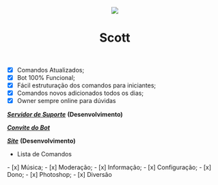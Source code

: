 <div align="center">
    <img src="https://imgur.com/jmkutVA.png"><br>
    <h1>Scott</h1><br>
</div>

- [x] Comandos Atualizados;
- [x] Bot 100% Funcional;
- [x] Fácil estruturação dos comandos para iniciantes;
- [x] Comandos novos adicionados todos os dias;
- [x] Owner sempre online para dúvidas

***[Servidor de Suporte]()*** **__(Desenvolvimento)__**

***[Convite do Bot](https://discordapp.com/api/oauth2/authorize?client_id=536975800155766785&permissions=8&scope=bot)***

***[Site]()*** **__(Desenvolvimento)__**

<ul>
    <li>Lista de Comandos</li>
    </ul>
- [x] Música;
- [x] Moderação;
- [x] Informação;
- [x] Configuração;
- [x] Dono;
- [x] Photoshop;
- [x] Diversão
